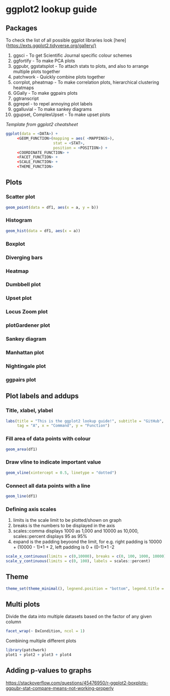 # ggplot2 lookup guide

## Packages

To check the list of all possible ggplot libraries look [here]{https://exts.ggplot2.tidyverse.org/gallery/} 
<ol>
     <li>ggsci - To get Scientific Journal specific colour schemes</li>
     <li>ggfortify - To make PCA plots</li>
     <li>ggpubr, ggstatsplot - To attach stats to plots, and also to arrange multiple plots together</li>
     <li>patchwork - Quickly combine plots together</li>
     <li>corrplot, pheatmap - To make correlation plots, hierarchical clustering heatmaps</li>
     <li>GGally - To make ggpairs plots</li>
     <li>ggtranscript</li>
     <li>ggrepel - to repel annoying plot labels</li>
     <li>ggalluvial - To make sankey diagrams</li>
     <li>ggupset, ComplexUpset - To make upset plots</li>
</ol>
            
*Template from ggplot2 cheatsheet*

```r
ggplot(data = <DATA>) +
     <GEOM_FUNCTION>(mapping = aes( <MAPPINGS>),
                     stat = <STAT>,
                     position = <POSITION>) +
     <COORDINATE_FUNCTION> +
     <FACET_FUNCTION> +
     <SCALE_FUNCTION> +
     <THEME_FUNCTION>
```

## Plots

### Scatter plot
```r
geom_point(data = df1, aes(x = a, y = b))
```

### Histogram
```r
geom_hist(data = df1, aes(x = a))
```

### Boxplot

### Diverging bars

### Heatmap

### Dumbbell plot

### Upset plot

### Locus Zoom plot

### plotGardener plot

### Sankey diagram

### Manhattan plot

### Nightingale plot

### ggpairs plot

## Plot labels and addups

### Title, xlabel, ylabel
```r
labs(title = "This is the ggplot2 lookup guide!", subtitle = "GitHub", caption = "Source: ggplot2",
     tag = "A", x = "Command", y = "Function") 
```

### Fill area of data points with colour
```r
geom_area(df1)
```

### Draw vline to indicate important value
```r
geom_vline(xintercept = 0.5, linetype = "dotted")
```

### Connect all data points with a line
```r
geom_line(df1)
```

### Defining axis scales
1. limits is the scale limit to be plotted/shown on graph
2. breaks is the numbers to be displayed in the axis
3. scales::comma displays 1000 as 1,000 and 10000 as 10,000, scales::percent displays 95 as 95%
4. expand is the padding beyoond the limit, for e.g. right padding is 10000 + (10000 - 1)*1 + 2,
   left padding is 0 + (0-1)*1 -2
```r
scale_x_continuous(limits = c(0,10000), breaks = c(0, 100, 1000, 10000), labels = scales::comma, expand = (1, 2)) +
scale_y_continuous(limits = c(0, 100), labels = scales::percent)
```

## Theme
```r
theme_set(theme_minimal(), legnend.position = "bottom", legend.title = "Tutorial")
```
## Multi plots
Divide the data into multiple datasets based on the factor of any given column
```r
facet_wrap(~ DxCondition, ncol = 1)
```

Combining multiple different plots
```r
library(patchwork)
plot1 + plot2 + plot3 + plot4
```

## Adding p-values to graphs

https://stackoverflow.com/questions/45476950/r-ggplot2-boxplots-ggpubr-stat-compare-means-not-working-properly
